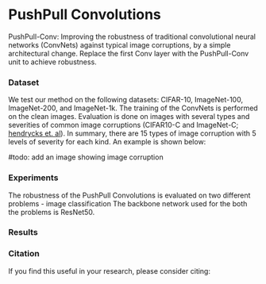 # PushPull Convolutions
PushPull-Conv: Improving the robustness of traditional convolutional neural networks (ConvNets) against typical image corruptions, by a simple architectural change. Replace the first Conv layer with the PushPull-Conv unit to achieve robustness.  

### Dataset 
We test our method on the following datasets: CIFAR-10, ImageNet-100, ImageNet-200, and ImageNet-1k. 
The training of the ConvNets is performed on the clean images. 
Evaluation is done on images with several types and severities of common image corruptions (CIFAR10-C and ImageNet-C; [hendrycks et. al](https://github.com/hendrycks/robustness)). In summary, there are 15 types of image corruption with 5 levels of severity for each kind. An example is shown below:

#todo: add an image showing image corruption

### Experiments
The robustness of the PushPull Convolutions is evaluated on two different problems - image classification
The backbone network used for the both the problems is ResNet50.

### Results


### Citation
If you find this useful in your research, please consider citing:
